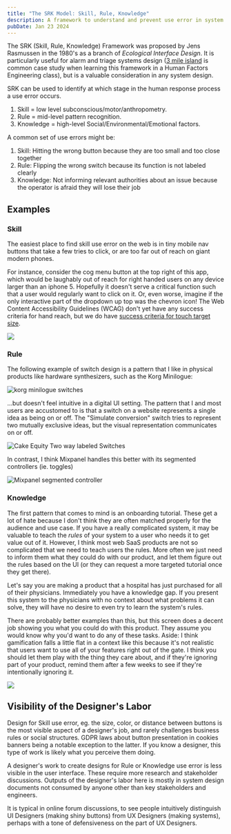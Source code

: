 ```yaml
---
title: "The SRK Model: Skill, Rule, Knowledge"
description: A framework to understand and prevent use error in system designs
pubDate: Jan 23 2024
---
```

The SRK (Skill, Rule, Knowledge) Framework was proposed by Jens Rasmussen in the 1980's as a branch of *Ecological Interface Design*. It is particularly useful for alarm and triage systems design ([3 mile island](https://en.wikipedia.org/wiki/Three_Mile_Island_accident) is common case study when learning this framework in a Human Factors Engineering class), but is a valuable consideration in any system design.

SRK can be used to identify at which stage in the human response process a use error occurs. 

1. Skill = low level subconscious/motor/anthropometry.
2. Rule = mid-level pattern recognition.
3. Knowledge = high-level Social/Environmental/Emotional factors.

A common set of use errors might be:

1. Skill: Hitting the wrong button because they are too small and too close together
2. Rule: Flipping the wrong switch because its function is not labeled clearly
3. Knowledge: Not informing relevant authorities about an issue because the operator is afraid they will lose their job

## Examples

### Skill

The easiest place to find skill use error on the web is in tiny mobile nav buttons that take a few tries to click, or are too far out of reach on giant modern phones.

For instance, consider the cog menu button at the top right of this app, which would be laughably out of reach for right handed users on any device larger than an iphone 5. Hopefully it doesn't serve a critical function such that a user would regularly want to click on it. Or, even worse, imagine if the only interactive part of the dropdown up top was the chevron icon! The Web Content Accessibility Guidelines (WCAG) don't yet have any success criteria for hand reach, but we do have [success criteria for touch target size](https://www.w3.org/WAI/WCAG21/Understanding/target-size.html).

![](/images/buddy-ios-14.png)

### Rule

The following example of switch design is a pattern that I like in physical products like hardware synthesizers, such as the Korg Minilogue:

![korg minilogue switches](/images/korg-minilogue-switches.jpg)

...but doesn't feel intuitive in a digital UI setting. The pattern that I and most users are accustomed to is that a switch on a website represents a single idea as being on or off. The "Simulate conversion" switch tries to represent two mutually exclusive ideas, but the visual representation communicates on or off. 

![Cake Equity Two way labeled Switches](/images/cake-equity-web-285.png)

In contrast, I think Mixpanel handles this better with its segmented controllers (ie. toggles)

![Mixpanel segmented controller](/images/screen-shot-2024-01-23-at-21.40.52.png)

### Knowledge

The first pattern that comes to mind is an onboarding tutorial. These get a lot of hate because I don't think they are often matched properly for the audience and use case. If you have a really complicated system, it may be valuable to teach the *rules* of your system to a user who needs it to get value out of it. However, I think most web SaaS products are not so complicated that we need to teach users the rules. More often we just need to inform them what they could do with our product, and let them figure out the rules based on the UI (or they can request a more targeted tutorial once they get there). 

Let's say you are making a product that a hospital has just purchased for all of their physicians. Immediately you have a knowledge gap. If you present this system to the physicians with no context about what problems it can solve, they will have no desire to even try to learn the system's rules.

There are probably better examples than this, but this screen does a decent job showing you what you could do with this product. They assume you would know why you'd want to do any of these tasks. Aside: I think gamification falls a little flat in a context like this because it's not realistic that users want to use all of your features right out of the gate. I think you should let them play with the thing they care about, and if they're ignoring part of your product, remind them after a few weeks to see if they're intentionally ignoring it.

![](/images/june-web-10.png)

## Visibility of the Designer's Labor

Design for Skill use error, eg. the size, color, or distance between buttons is the most visible aspect of a designer's job, and rarely challenges business rules or social structures. GDPR laws about button presentation in cookies banners being a notable exception to the latter. If you know a designer, this type of work is likely what you perceive them doing.

A designer's work to create designs for Rule or Knowledge use error is less visible in the user interface. These require more research and stakeholder discussions. Outputs of the designer's labor here is mostly in system design documents not consumed by anyone other than key stakeholders and engineers. 

It is typical in online forum discussions, to see people intuitively distinguish UI Designers (making shiny buttons) from UX Designers (making systems), perhaps with a tone of defensiveness on the part of UX Designers.